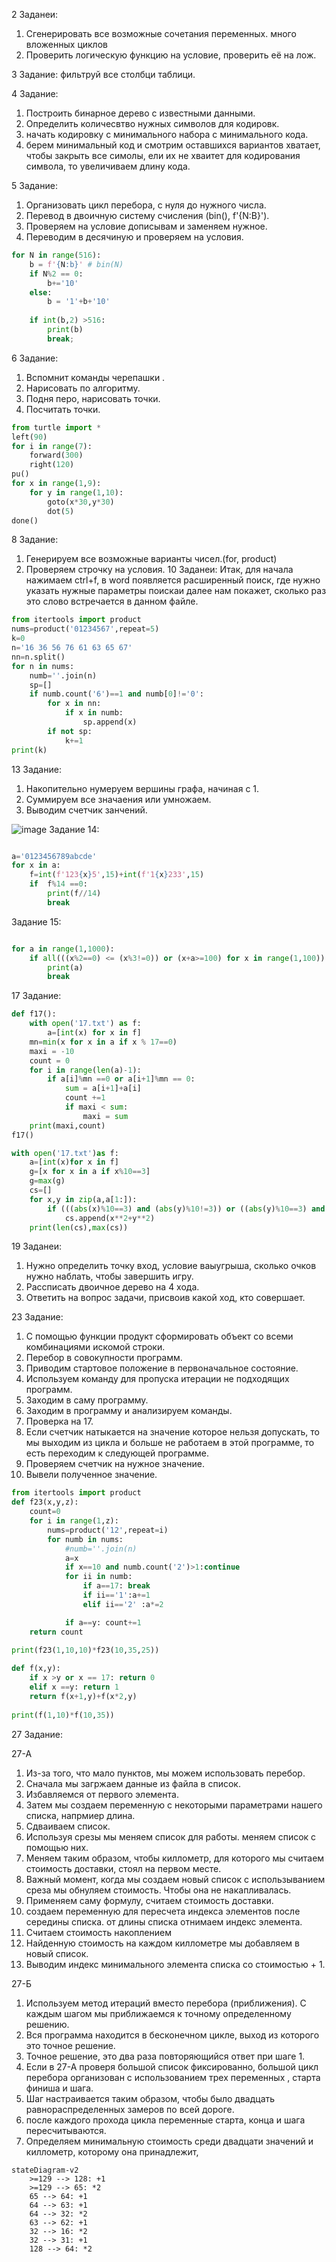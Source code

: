 2 Заданеи:
1) Сгенерировать все возможные сочетания переменных. много вложенных циклов
2) Проверить логическую функцию на условие, проверить её на лож.


3 Задание: фильтруй все столбци таблици.


4 Задание:
1) Построить бинарное дерево с известными данными.
2) Определить количесвтво нужных символов для кодировк.
3) начать кодировку с минимального набора с минимального кода.
4) берем минимальный код и смотрим оставшихся вариантов хватает, чтобы закрыть все симолы, ели их не хваитет для кодирования символа, то увеличиваем длину кода.

5 Задание:
1) Организовать цикл перебора, с нуля до нужного числа.
2) Перевод в двоичную систему счисления (bin(), f'{N:B}').
3) Проверяем на условие дописывам и заменяем нужное.
4) Переводим в десячиную и проверяем на условия.

```python
for N in range(516):
    b = f'{N:b}' # bin(N)
    if N%2 == 0:
        b+='10'
    else:
        b = '1'+b+'10'
    
    if int(b,2) >516:
        print(b)
        break;
```       
6 Задание:
1) Вспомнит команды черепашки .
2) Нарисовать по алгоритму.
3) Подня перо, нарисовать точки.
4) Посчитать точки.

```python
from turtle import *
left(90)
for i in range(7):
    forward(300)
    right(120)
pu()
for x in range(1,9):
    for y in range(1,10):
        goto(x*30,y*30)
        dot(5)
done()
```   
8 Задание:
1) Генерируем все возможные варианты чисел.(for, product)
2) Проверяем строчку на условия.
10 Заданеи:
Итак, для начала нажимаем ctrl+f, в word появляется расширенный поиск, где нужно указать нужные параметры поискаи далее нам покажет, сколько раз это слово встречается в данном файле.
```python
from itertools import product
nums=product('01234567',repeat=5)
k=0
n='16 36 56 76 61 63 65 67'
nn=n.split()
for n in nums:
    numb=''.join(n)
    sp=[]
    if numb.count('6')==1 and numb[0]!='0':
        for x in nn:
            if x in numb:
                sp.append(x)
        if not sp: 
            k+=1
print(k)
```
13 Задание:
1) Накопительно нумеруем вершины графа, начиная с 1.
2) Суммируем все значаения или умножаем.
3) Выводим счетчик занчений.


![image](https://user-images.githubusercontent.com/114893510/208361587-229888fa-e09d-4d3b-b7c1-3e4a388dd44e.png)
Задание 14:
```python

a='0123456789abcde'
for x in a:
    f=int(f'123{x}5',15)+int(f'1{x}233',15)
    if  f%14 ==0:
        print(f//14)
        break

```
Задание 15:
```python

for a in range(1,1000):
    if all(((x%2==0) <= (x%3!=0)) or (x+a>=100) for x in range(1,100)):
        print(a)
        break

```
17 Задание:
```python
def f17():
    with open('17.txt') as f:
        a=[int(x) for x in f]
    mn=min(x for x in a if x % 17==0)
    maxi = -10
    count = 0
    for i in range(len(a)-1):
        if a[i]%mn ==0 or a[i+1]%mn == 0:
            sum = a[i+1]+a[i]
            count +=1
            if maxi < sum:
                maxi = sum
    print(maxi,count)
f17()
```
```python
with open('17.txt')as f:
    a=[int(x)for x in f]
    g=[x for x in a if x%10==3]
    g=max(g)
    cs=[]
    for x,y in zip(a,a[1:]):
        if (((abs(x)%10==3) and (abs(y)%10!=3)) or ((abs(y)%10==3) and (abs(x)%10!=3))) and (x**2+y**2>=g**2):
            cs.append(x**2+y**2)
    print(len(cs),max(cs))
```
19 Заданеи:


1) Нужно определить точку вход, условие ваыугрыша, сколько очков нужно наблать, чтобы завершить игру.
2) Рассписать двоичное дерево на 4 хода.
3) Ответить на вопрос задачи, присвоив какой ход, кто совершает.


23 Задание:

1) С помощью функции продукт сформировать объект со всеми комбинациями искомой строки.
2) Перебор в совокупности программ.
3) Приводим стартовое положение в первоначальное состояние.
4) Используем команду для пропуска итерации не подходящих программ.
5) Заходим в саму программу.
6) Заходим в программу и анализируем команды.
7) Проверка на 17.
8) Если счетчик натыкается на значение которое нельзя допускать, то мы выходим из цикла и больше не работаем в этой программе, то есть переходим к следующей программе.
9) Проверяем счетчик на нужное значение.
10) Вывели полученное значение.

```python
from itertools import product
def f23(x,y,z):
    count=0
    for i in range(1,z):
        nums=product('12',repeat=i)
        for numb in nums:
            #numb=''.join(n)
            a=x
            if x==10 and numb.count('2')>1:continue
            for ii in numb:
                if a==17: break 
                if ii=='1':a+=1
                elif ii=='2' :a*=2

            if a==y: count+=1
    return count
                
print(f23(1,10,10)*f23(10,35,25))

```
```python
def f(x,y):
    if x >y or x == 17: return 0
    elif x ==y: return 1
    return f(x+1,y)+f(x*2,y)
    
print(f(1,10)*f(10,35))
```
27 Задание:

27-А

1) Из-за того, что мало пунктов, мы можем использовать перебор.
2) Сначала мы загржаем данные из файла в список.
3) Избавляемся от первого элемента.
4) Затем мы создаем переменную с некоторыми параметрами нашего списка, напрмиер длина.
5) Сдваиваем список.
6) Используя срезы мы меняем список для работы. меняем список с помощью них.
7) Меняем таким образом, чтобы киллометр, для которого мы считаем стоимость доставки, стоял на первом месте.
8) Важный момент, когда мы создаем новый список с использыванием среза мы обнуляем стоимость. Чтобы она не накапливалась.
9) Применяем саму формулу, считаем стоимость доставки.
10) создаем переменную для пересчета индекса элементов после середины списка. от длины списка отнимаем индекс элемента.
11) Считаем стоимость накоплением
12) Найденную стоимость на каждом киллометре мы добавляем в новый список.
13) Выводим индекс минимального элемента списка со стоимостью + 1. 

27-Б

1) Используем метод итераций вместо перебора (приближения). С каждым шагом мы приближаемся к точному определенному решению.
2) Вся программа находится в бесконечном цикле, выход из которого это точное решение.
3) Точное решение, это два раза повторяющийся ответ при шаге 1.
4) Если в 27-А проверя большой список фиксированно, большой цикл перебора организован с использованием трех переменных , старта финиша и шага.
5) Шаг настраивается таким образом, чтобы было двадцать равнораспределенных замеров по всей дороге.
6) после каждого прохода цикла переменные старта, конца и шага пересчитываются.
7) Определяем минимальную стоимость среди двадцати значений и киллометр, которому она принадлежит,


```mermaid
stateDiagram-v2
    >=129 --> 128: +1
    >=129 --> 65: *2
    65 --> 64: +1
    64 --> 63: +1
    64 --> 32: *2
    63 --> 62: +1
    32 --> 16: *2
    32 --> 31: +1
    128 --> 64: *2
```
